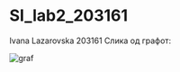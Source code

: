 # SI_lab2_203161
Ivana Lazarovska 203161
Слика од графот:


![graf](https://user-images.githubusercontent.com/86931638/171959867-dcbc43b3-74bc-4ab8-9127-530b141a9510.gif)
